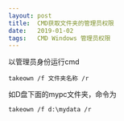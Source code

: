 ```yaml
---
layout: post
title:  CMD获取文件夹的管理员权限
date:   2019-01-02
tags:   CMD Windows 管理员权限
---
```


以管理员身份运行cmd

```
takeown /f 文件夹名称 /r
```

如D盘下面的mypc文件夹，命令为

```
takeown /f d:\mydata /r
```

